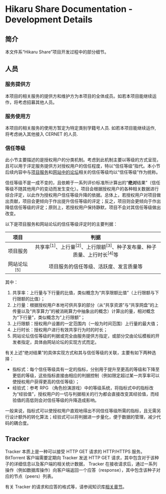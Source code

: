 # Hikaru Share Documentation - Development Details

## 简介

本文件系“Hikaru Share”项目开发过程中的部分细节。

## 人员

### 服务提供方

本项目的相关服务的提供方和维护方为本项目的全体成员。如若本项目能继续运作，将考虑招募其他人员。

### 服务使用方

本项目的相关服务的使用方暂定为特定类别学籍号人员. 如若本项目能继续运作, 将考虑纳入其他接入 CERNET 的人员.

### 信任等级

此小节主要描述的是授权用户的分类机制。考虑到此机制主要以等级的方式呈现，且可以用于评定服务提供方对授权用户的信任程度，特以“信任等级”指代。本小节后续内容中与[项目服务](/goals.md#服务)和[网站中的论坛](/goals.md#网站和数据库)相关的信任等级均以“信任等级”作为统称。

信任等级不是一成不变的，且依赖于一系列评价标准所计算出的“**绝对**结果”（信任等级不随其他用户的变动而发生变化）。项目会根据授权用户的各种相关数据进行综合评定，以此作为授权用户信任等级升降的依据。总体上，若授权用户对项目做出贡献，项目会更倾向于作出提升信任等级的评定；反之，项目则会更倾向于作出降低信任等级的评定；原则上，若授权用户保持静默，项目不会对其信任等级做出改变。

以下是项目服务和网站论坛的信任等级评定时的主要判据：

| 项目 | 判据 |
| :-: | :-: |
| 项目服务 | 共享率<sup>\[1\]</sup>、上行量<sup>\[2\]</sup>、上行限额<sup>\[3\]</sup>、种子发布量、种子质量、上行时长<sup>\[4\]</sup>等 |
| 网站论坛<sup>\[5\]</sup> | 项目服务的信任等级、活跃度、发言质量等 |

其中：

1. 共享率：上行量与下行量的比值，类似概念为“共享限额比值”（上行限额与下行限额的比值）；
2. 上行量：根据授权用户本地可供共享的部分（从“共享资源”与“共享网盘”的上传量以及“共享算力”的被消耗算力中抽象出的概念）计算出的量，相对概念为“下行量”，类似概念为“上行限额”；
3. 上行限额：授权用户设置的一定范围内（一般为时间范围）上行量的最大值；
4. 上行时长：授权用户进行有效共享行为时的时长；
5. 网站论坛信任等级的判据或完全由服务提供方指定，或部分交由论坛模板的开发者指定，具体由网站论坛的实现方式而定。

有关上述“绝对结果”的具体实现方式和其与信任等级的关联，主要有如下两种选择：

- 指标式：每个信任等级具有一定的指标，分别用于提升至更高的等级和下降至更低的等级，这些指标直接由相应的判据控制（例如限定超过某一共享率可以使授权用户获得更高的信任等级）；
- 经验式：参考 RPG （角色扮演游戏）中的等级系统，将指标式中的指标改为“经验值”，授权用户的一切与判据相关的行为都会直接改变其经验值，而经验值的高低则会对信任等级的升降造成影响。

一般来说，指标式可以使授权用户直观地得出不同信任等级所需的指标，且无需另行设计额外的转化算法；经验式可以将判据进一步量化，便于数据的管理，减少代码的耦合度。

## Tracker

Tracker 本质上是一种可以接受 HTTP GET 请求的 HTTP/HTTPS 服务。 BitTorrent 客户端需要定期向 Tracker 发送 HTTP GET 请求，其中包含对于该种子的详细信息以及客户端的相关统计数据， Tracker 在接收请求后，通过一系列操作（例如数据库操作）向客户端返回一个应答（response），其中包含该种子对应的节点（peers）列表。

有关 Tracker 的请求和应答的格式等，请参阅知识库[相关章节](/knowledge-base/tracker/requests-and-responses.md)。